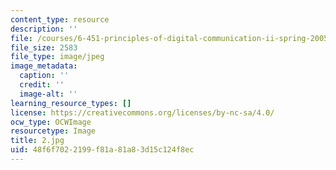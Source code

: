 ```yaml
---
content_type: resource
description: ''
file: /courses/6-451-principles-of-digital-communication-ii-spring-2005/48f6f7022199f81a81a83d15c124f8ec_2.jpg
file_size: 2583
file_type: image/jpeg
image_metadata:
  caption: ''
  credit: ''
  image-alt: ''
learning_resource_types: []
license: https://creativecommons.org/licenses/by-nc-sa/4.0/
ocw_type: OCWImage
resourcetype: Image
title: 2.jpg
uid: 48f6f702-2199-f81a-81a8-3d15c124f8ec
---
```

